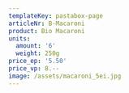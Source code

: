 ```yaml
---
templateKey: pastabox-page
articleNr: B-Macaroni
product: Bio Macaroni
units:
  amount: '6'
  weight: 250g
price_ep: '5.50'
price_vp: 8.--
image: /assets/macaroni_5ei.jpg
---
```


